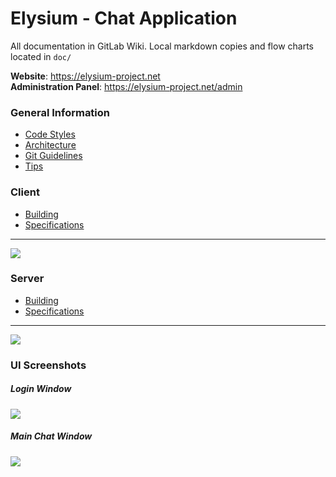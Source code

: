 # Elysium - Chat Application

All documentation in GitLab Wiki. Local markdown copies and flow charts located in `doc/`

**Website**: https://elysium-project.net <br>
**Administration Panel**: https://elysium-project.net/admin

### General Information
* [Code Styles](https://gitlab.com/csun380spring2020/elysium/-/wikis/Code%20Styles)
* [Architecture](https://gitlab.com/csun380spring2020/elysium/-/wikis/Architecture-Overview)
* [Git Guidelines](https://gitlab.com/csun380spring2020/elysium/-/wikis/Git%20Guidelines)
* [Tips](https://gitlab.com/csun380spring2020/elysium/-/wikis/Tips)


### Client
* [Building](https://gitlab.com/csun380spring2020/elysium/-/wikis/Client%20Building)
* [Specifications](https://gitlab.com/csun380spring2020/elysium/-/wikis/Client%20Specifications)
---
![](https://cdn.discordapp.com/attachments/670120375589535777/680279338180018176/clientFlowchart.png)

### Server
* [Building](https://gitlab.com/csun380spring2020/elysium/-/wikis/Server%20Building)
* [Specifications](https://gitlab.com/csun380spring2020/elysium/-/wikis/Server%20Specifications)
---
![](https://cdn.discordapp.com/attachments/644925714621005824/680280111685042266/Untitled_Diagram.jpg)


### UI Screenshots
##### Login Window
![](http://i.imgur.com/oWNje7i.png)

##### Main Chat Window
![](http://i.imgur.com/Ny5A0er.png)
